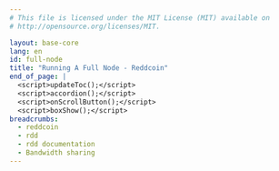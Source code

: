 ```yaml
---
# This file is licensed under the MIT License (MIT) available on
# http://opensource.org/licenses/MIT.

layout: base-core
lang: en
id: full-node
title: "Running A Full Node - Reddcoin"
end_of_page: |
  <script>updateToc();</script>
  <script>accordion();</script>
  <script>onScrollButton();</script>
  <script>boxShow();</script>
breadcrumbs:
  - reddcoin
  - rdd
  - rdd documentation
  - Bandwidth sharing
---
```


<!-- Variable assignment

{% capture installFinished %}
You have now completed installing Reddcoin Core.  If you have any questions, please ask in one of Reddcoin's many [communities](/en/community), such as [Reddcoin Talk](https://reddcointalk.org/), [Reddcoin Discord technical support](https://discord.gg/vKyEVnw), or the [#reddcoin official Telegram](https://t.me/ReddcoinOfficial) on Freenode.

To support the Reddcoin network or/and Stake, you also need to allow incoming
connections. Please read the [Network
Configuration](#network-configuration) section for details.
{% endcapture %}


<br/> .
<br/> .
<br/> .


# Running A Full Node
Support the Bitcoin network by running your own full node
